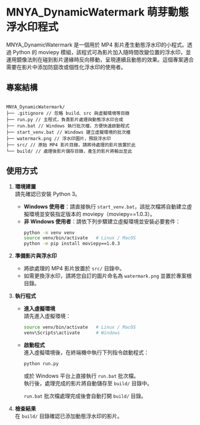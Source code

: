 # MNYA_DynamicWatermark 萌芽動態浮水印程式

MNYA_DynamicWatermark 是一個用於 MP4 影片產生動態浮水印的小程式。透過 Python 的 moviepy 模組，該程式可為影片加入隨時間改變位置的浮水印，並運用鏡像法則在碰到影片邊緣時反向移動，呈現連續且動態的效果。這個專案適合需要在影片中添加防竄改或個性化浮水印的使用者。

## 專案結構

```

MNYA_DynamicWatermark/
├── .gitignore // 忽略 build、src 與虛擬環境等目錄
├── run.py // 主程式，負責影片處理與動態浮水印合成
├── run.bat // Windows 執行批次檔，方便快速啟動程式
├── start_venv.bat // Windows 建立虛擬環境的批次檔
├── watermark.png // 浮水印圖片，預設浮水印
├── src/ // 原始 MP4 影片目錄，請將待處理的影片放置於此
└── build/ // 處理後影片儲存目錄，產生的影片將輸出至此

```

## 使用方式

1. **環境建置**  
   請先確認已安裝 Python 3。

   - **Windows 使用者**：請直接執行 `start_venv.bat`，該批次檔將自動建立虛擬環境並安裝指定版本的 moviepy（moviepy==1.0.3）。
   - **非 Windows 使用者**：請依下列步驟建立虛擬環境並安裝必要套件：
     ```bash
     python -m venv venv
     source venv/bin/activate   # Linux / MacOS
     python -m pip install moviepy==1.0.3
     ```

2. **準備影片與浮水印**

   - 將欲處理的 MP4 影片放置於 `src/` 目錄中。
   - 如需更換浮水印，請將您自訂的圖片命名為 `watermark.png` 並置於專案根目錄。

3. **執行程式**

   - **進入虛擬環境**  
     請先進入虛擬環境：
     ```bash
     source venv/bin/activate   # Linux / MacOS
     venv\Scripts\activate      # Windows
     ```
   - **啟動程式**  
     進入虛擬環境後，在終端機中執行下列指令啟動程式：

     ```bash
     python run.py
     ```

     或於 Windows 平台上直接執行 `run.bat` 批次檔。  
     執行後，處理完成的影片將自動儲存至 `build/` 目錄中。

     `run.bat` 批次檔處理完成後會自動打開 `build/` 目錄。

4. **檢查結果**  
   在 `build/` 目錄確認已添加動態浮水印的影片。
